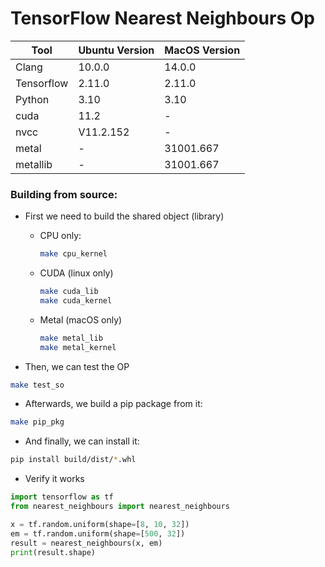 # TensorFlow Nearest Neighbours Op


| Tool       | Ubuntu Version | MacOS Version |
|------------|----------------|---------------|
| Clang      | 10.0.0         | 14.0.0        |
| Tensorflow | 2.11.0         | 2.11.0        |
| Python     | 3.10           | 3.10          |
| cuda       | 11.2           | -             | 
| nvcc       | V11.2.152      | -             | 
| metal      | -              | 31001.667     | 
| metallib   | -              | 31001.667     |                                             

### Building from source:
- First we need to build the shared object (library)
  - CPU only:
    ```bash
    make cpu_kernel
    ```
  - CUDA (linux only)
    ```bash
    make cuda_lib
    make cuda_kernel
    ```
  - Metal (macOS only)
    ```bash
    make metal_lib
    make metal_kernel
    ```
    
- Then, we can test the OP
```bash
make test_so
```
- Afterwards, we build a pip package from it:
```bash
make pip_pkg
```
- And finally, we can install it: 
```bash
pip install build/dist/*.whl 
```
- Verify it works
```python
import tensorflow as tf
from nearest_neighbours import nearest_neighbours

x = tf.random.uniform(shape=[8, 10, 32])
em = tf.random.uniform(shape=[500, 32])
result = nearest_neighbours(x, em)
print(result.shape)
```